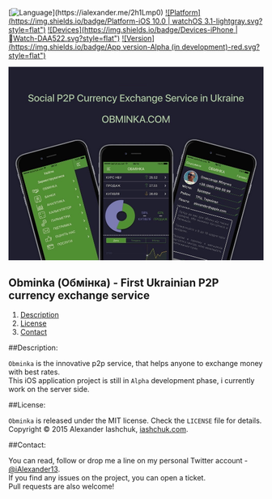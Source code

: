 [![Language](https://img.shields.io/badge/Swift-3.0-orange.svg?style=flat")](https://ialexander.me/2h1Lmp0)
[![Platform](https://img.shields.io/badge/Platform-iOS 10.0 | watchOS 3.1-lightgray.svg?style=flat")](https://ialexander.me/2h1Lmp0)
[![Devices](https://img.shields.io/badge/Devices-iPhone | Watch-DAA522.svg?style=flat")](https://ialexander.me/2h1Lmp0)
[![Version](https://img.shields.io/badge/App version-Alpha (in development)-red.svg?style=flat")](https://ialexander.me/2h1Lmp0)

[![Obminka (Обмінка) - First Ukrainian P2P currency exchange service](https://raw.githubusercontent.com/iAlexander/Obminka/master/Header.jpg)](https://ialexander.me/2h1Lmp0)

## Obminka (Обмінка) - First Ukrainian P2P currency exchange service
1. [Description](#description)
2. [License](#license)
3. [Contact](#contact)

##<a name="description">Description:</a>

```Obminka``` is the innovative p2p service, that helps anyone to exchange money with best rates.  
This iOS application project is still in ```Alpha``` development phase, i currently work on the server side.

##<a name="license">License:</a>

```Obminka``` is released under the MIT license. Check the ```LICENSE``` file for details.  
Copyright © 2015 Alexander Iashchuk, <a href="https://iashchuk.com">iashchuk.com</a>.

##<a name="contact">Contact:</a>

You can read, follow or drop me a line on my personal Twitter account - [@iAlexander13](https://twitter.com/iAlexander13).  
If you find any issues on the project, you can open a ticket.  
Pull requests are also welcome!
